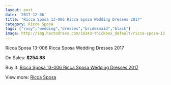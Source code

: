 ```yaml
---
layout: post
date: '2017-12-06'
title: "Ricca Sposa 13-006 Ricca Sposa Wedding Dresses 2017"
category: Ricca Sposa
tags: ["rosy","wedding","dresses","bridesmaid","black"]
image: http://img.hectodress.com/18343-thickbox_default/ricca-sposa-13-006-ricca-sposa-wedding-dresses-2013.jpg
---
```

Ricca Sposa 13-006 Ricca Sposa Wedding Dresses 2017

On Sales: **$254.88**
<a href="https://www.hectodress.com/ricca-sposa/8645-ricca-sposa-13-006-ricca-sposa-wedding-dresses-2013.html"><amp-img layout="responsive" width="600" height="600" src="//img.hectodress.com/18343-thickbox_default/ricca-sposa-13-006-ricca-sposa-wedding-dresses-2013.jpg" alt="Ricca Sposa 13-006 Ricca Sposa Wedding Dresses 2017 0" /></a>
<a href="https://www.hectodress.com/ricca-sposa/8645-ricca-sposa-13-006-ricca-sposa-wedding-dresses-2013.html"><amp-img layout="responsive" width="600" height="600" src="//img.hectodress.com/18345-thickbox_default/ricca-sposa-13-006-ricca-sposa-wedding-dresses-2013.jpg" alt="Ricca Sposa 13-006 Ricca Sposa Wedding Dresses 2017 1" /></a>
<a href="https://www.hectodress.com/ricca-sposa/8645-ricca-sposa-13-006-ricca-sposa-wedding-dresses-2013.html"><amp-img layout="responsive" width="600" height="600" src="//img.hectodress.com/18344-thickbox_default/ricca-sposa-13-006-ricca-sposa-wedding-dresses-2013.jpg" alt="Ricca Sposa 13-006 Ricca Sposa Wedding Dresses 2017 2" /></a>

Buy it: [Ricca Sposa 13-006 Ricca Sposa Wedding Dresses 2017](https://www.hectodress.com/ricca-sposa/8645-ricca-sposa-13-006-ricca-sposa-wedding-dresses-2013.html "Ricca Sposa 13-006 Ricca Sposa Wedding Dresses 2017")

View more: [Ricca Sposa](https://www.hectodress.com/145-ricca-sposa "Ricca Sposa")